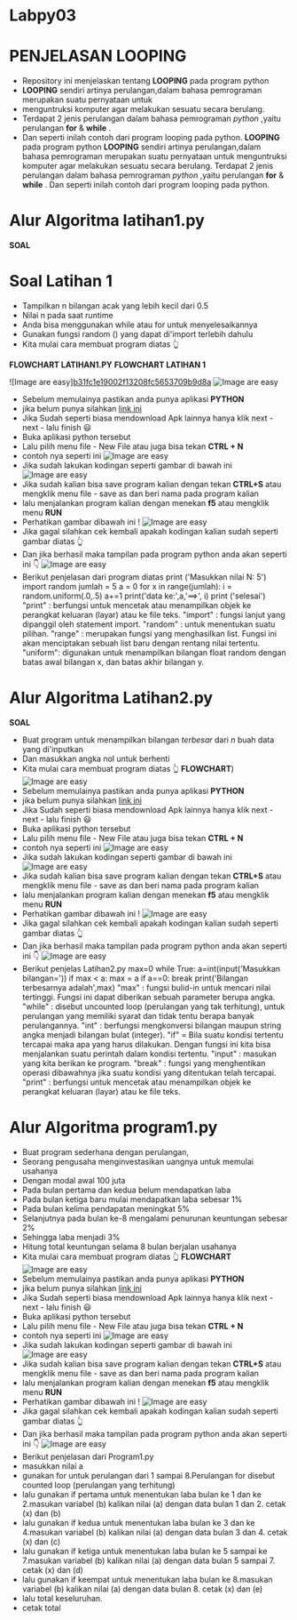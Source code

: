 # Labpy03

# PENJELASAN LOOPING

- Repository ini menjelaskan tentang **LOOPING** pada program python
- **LOOPING** sendiri artinya perulangan,dalam bahasa pemrograman merupakan suatu pernyataan untuk 
- menguntruksi komputer agar melakukan sesuatu secara berulang.
- Terdapat 2 jenis perulangan dalam bahasa pemrograman *python* ,yaitu perulangan **for** & **while** .
- Dan seperti inilah contoh dari program looping pada python.
  **LOOPING** pada program python **LOOPING** sendiri artinya perulangan,dalam bahasa pemrograman merupakan suatu pernyataan untuk 
menguntruksi komputer agar melakukan sesuatu secara berulang.
Terdapat 2 jenis perulangan dalam bahasa pemrograman *python* ,yaitu perulangan **for** & **while** .
Dan seperti inilah contoh dari program looping pada python.

# Alur Algoritma latihan1.py

**SOAL**
# Soal Latihan 1

- Tampilkan n bilangan acak yang lebih kecil dari 0.5
-  Nilai n pada saat runtime
- Anda bisa menggunakan while atau for untuk menyelesaikannya
- Gunakan fungsi random () yang dapat di'import terlebih dahulu
- Kita mulai cara membuat program diatas 👆


**FLOWCHART LATIHAN1.PY**
**FLOWCHART LATIHAN 1**

![Image are easy][b31fc1e19002f13208fc5653709b9d8a](https://user-images.githubusercontent.com/93851727/140685090-d8ce60e6-8273-4aba-bfb5-2c6c6b7f62b7.jpg)
![Image are easy](https://user-images.githubusercontent.com/46926758/53193448-8e52a380-3643-11e9-9f3e-82b74718a6aa.png)


- Sebelum memulainya pastikan anda punya aplikasi **PYTHON** 
- jika belum punya silahkan [link ini](https://filehippo.com/download_python/)
- Jika Sudah seperti biasa mendownload Apk lainnya hanya klik next - next - lalu finish :smiley:
- Buka aplikasi python tersebut 
- Lalu pilih menu file - New File atau juga bisa tekan **CTRL + N**
- contoh nya seperti ini
![Image are easy](https://github.com/NurHapandi/Labpy03/blob/master/menu%20nex%20file.PNG)
- Jika sudah lakukan kodingan seperti gambar di bawah ini
![Image are easy](https://github.com/NurHapandi/Labpy03/blob/master/kodingan%20latihan1.PNG)
- Jika sudah kalian bisa save program kalian dengan tekan **CTRL+S** atau mengklik menu file - save as dan beri nama pada program kalian
- lalu menjalankan program kalian dengan menekan **f5** atau mengklik menu **RUN**
- Perhatikan gambar dibawah ini !
![Image are easy](https://github.com/NurHapandi/Labpy03/blob/master/save%20as%20dan%20run.png)
- Jika gagal silahkan cek kembali apakah kodingan kalian sudah seperti gambar diatas 👆
- Dan jika berhasil maka tampilan pada program python anda akan seperti ini 👇
![Image are easy](https://github.com/NurHapandi/Labpy03/blob/master/Hasil%20Latihan1.PNG)
- Berikut penjelasan dari program diatas
print ('Masukkan nilai N: 5')
import random
jumlah = 5
a = 0
for x in range(jumlah):
i = random.uniform(.0,.5)
a+=1
print('data ke:',a,'==>', i)
print ('selesai')
"print"  : berfungsi untuk mencetak atau menampilkan objek ke perangkat keluaran (layar) atau ke file teks.
"import" : fungsi lanjut yang dipanggil oleh statement import.
"random" : untuk menentukan suatu pilihan. 
"range"  : merupakan fungsi yang menghasilkan list. Fungsi ini akan menciptakan sebuah list baru dengan rentang nilai tertentu. 
"uniform": digunakan untuk menampilkan bilangan float random dengan batas awal bilangan x, dan batas akhir bilangan y.
# Alur Algoritma Latihan2.py
**SOAL**
- Buat program untuk menampilkan bilangan *terbesar* dari *n* buah data yang di'inputkan
- Dan masukkan angka nol untuk berhenti
- Kita mulai cara membuat program diatas 👆
**FLOWCHART**)
![Image are easy](https://user-images.githubusercontent.com/46926758/53195549-73366280-3648-11e9-9741-4b5eba27802d.png)
- Sebelum memulainya pastikan anda punya aplikasi **PYTHON** 
- jika belum punya silahkan [link ini](https://filehippo.com/download_python/)
- Jika Sudah seperti biasa mendownload Apk lainnya hanya klik next - next - lalu finish :smiley:
- Buka aplikasi python tersebut 
- Lalu pilih menu file - New File atau juga bisa tekan **CTRL + N**
- contoh nya seperti ini
![Image are easy](https://github.com/NurHapandi/Labpy03/blob/master/menu%20nex%20file.PNG)
- Jika sudah lakukan kodingan seperti gambar di bawah ini
![Image are easy](https://github.com/MuhammadNurFahmi/Labpy03/blob/master/kodingan%20latihan%202.PNG)
- Jika sudah kalian bisa save program kalian dengan tekan **CTRL+S** atau mengklik menu file - save as dan beri nama pada program kalian
- lalu menjalankan program kalian dengan menekan **f5** atau mengklik menu **RUN**
- Perhatikan gambar dibawah ini !
![Image are easy](https://github.com/MuhammadNurFahmi/Labpy03/blob/master/save%20as%20dan%20run.png)
- Jika gagal silahkan cek kembali apakah kodingan kalian sudah seperti gambar diatas 👆
- Dan jika berhasil maka tampilan pada program python anda akan seperti ini 👇
![Image are easy](https://github.com/MuhammadNurFahmi/Labpy03/blob/master/Hasil%20Latihan%202.PNG)
- Berikut penjelas Latihan2.py
max=0
while True:
a=int(input('Masukkan bilangan='))
if max < a:
max = a
if a==0:
break
print('Bilangan terbesarnya adalah',max)
"max"	: fungsi bulid-in untuk mencari nilai tertinggi. Fungsi ini dapat diberikan sebuah parameter berupa angka.
"while"	: disebut uncounted loop (perulangan yang tak terhitung), untuk perulangan yang memiliki syarat dan tidak tentu berapa banyak 
perulangannya.
"int"	: berfungsi mengkonversi bilangan maupun string angka menjadi bilangan bulat (integer).
"if"	= Bila suatu kondisi tertentu tercapai maka apa yang harus dilakukan. Dengan fungsi ini kita bisa menjalankan suatu perintah dalam kondisi tertentu. 
"input"	: masukan yang kita berikan ke program.
"break"	: fungsi yang menghentikan operasi dibawahnya jika suatu kondisi yang ditentukan telah tercapai.
"print"	: berfungsi untuk mencetak atau menampilkan objek ke perangkat keluaran (layar) atau ke file teks.
# Alur Algoritma program1.py
- Buat program sederhana dengan perulangan,
- Seorang pengusaha menginvestasikan uangnya untuk memulai usahanya
- Dengan modal awal 100 juta
- Pada bulan pertama dan kedua belum mendapatkan laba
- Pada bulan ketiga baru mulai mendapatkan laba sebesar 1%
- Pada bulan kelima pendapatan meningkat 5%
- Selanjutnya pada bulan ke-8 mengalami penurunan keuntungan sebesar 2%
- Sehingga laba menjadi 3%
- Hitung total keuntungan selama 8 bulan berjalan usahanya
- Kita mulai cara membuat program diatas 👆
**FLOWCHART**
![Image are easy](https://user-images.githubusercontent.com/46926758/53196983-d970b480-364b-11e9-846a-f738b6116a58.png)
- Sebelum memulainya pastikan anda punya aplikasi **PYTHON** 
- jika belum punya silahkan [link ini](https://filehippo.com/download_python/)
- Jika Sudah seperti biasa mendownload Apk lainnya hanya klik next - next - lalu finish :smiley:
- Buka aplikasi python tersebut 
- Lalu pilih menu file - New File atau juga bisa tekan **CTRL + N**
- contoh nya seperti ini
![Image are easy](https://github.com/MuhammadNurFahmi/Labpy03/blob/master/menu%20nex%20file.PNG)
- Jika sudah lakukan kodingan seperti gambar di bawah ini
![Image are easy](https://github.com/MuhammadNurFahmi/Labpy03/blob/master/kodingan%20program1.PNG)
- Jika sudah kalian bisa save program kalian dengan tekan **CTRL+S** atau mengklik menu file - save as dan beri nama pada program kalian
- lalu menjalankan program kalian dengan menekan **f5** atau mengklik menu **RUN**
- Perhatikan gambar dibawah ini !
![Image are easy](https://github.com/MuhammadNurFahmi/Labpy03/blob/master/save%20as%20dan%20run.png)
- Jika gagal silahkan cek kembali apakah kodingan kalian sudah seperti gambar diatas 👆
- Dan jika berhasil maka tampilan pada program python anda akan seperti ini 👇
![Image are easy](https://github.com/MuhammadNurFahmi/Labpy03/blob/master/Hasil%20Program1.PNG)
- Berikut penjelasan dari Program1.py
- masukkan nilai a
- gunakan for untuk perulangan dari 1 sampai 8.Perulangan for disebut counted loop (perulangan yang terhitung)
- lalu gunakan if pertama untuk menentukan laba bulan ke 1 dan ke 2.masukan variabel (b) kalikan nilai (a) dengan data bulan 1 dan 2. cetak (x) dan (b)
- lalu gunakan if kedua untuk menentukan laba bulan ke 3 dan ke 4.masukan variabel (b) kalikan nilai (a) dengan data bulan 3 dan 4. cetak (x) dan (c)
- lalu gunakan if ketiga untuk menentukan laba bulan ke 5 sampai ke 7.masukan variabel (b) kalikan nilai (a) dengan data bulan 5 sampai 7. cetak (x) dan (d)
- lalu gunakan if keempat untuk menentukan laba bulan ke 8.masukan variabel (b) kalikan nilai (a) dengan data bulan 8. cetak (x) dan (e)
- lalu total keseluruhan.
- cetak total
